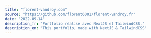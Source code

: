 ```yaml
---
title: "florent-vandroy.com"
source: "https://github.com/florent6001/florent-vandroy.fr"
date: "2022-09-14"
description_fr: "Portfolio réalisé avec NextJS et TailwindCSS."
description_en: "This portfolio, made with NextJS & TailwindCSS"
---
```

